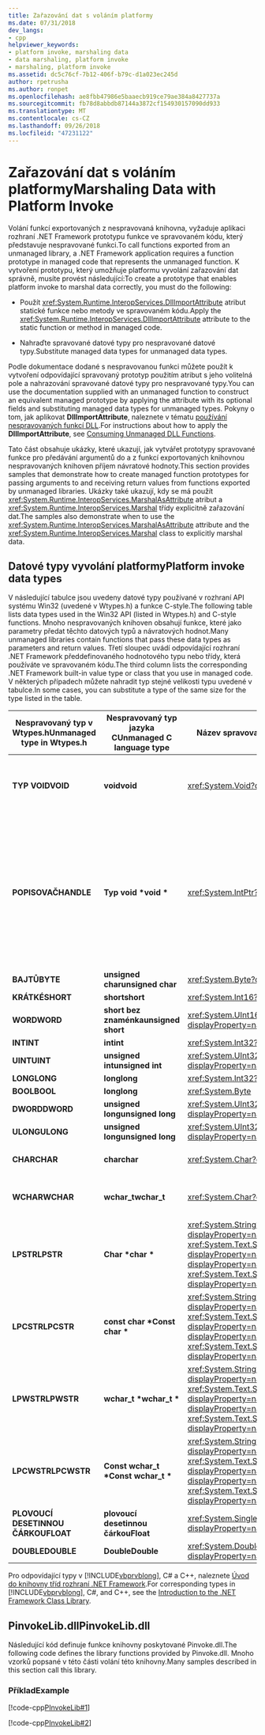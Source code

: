 ```yaml
---
title: Zařazování dat s voláním platformy
ms.date: 07/31/2018
dev_langs:
- cpp
helpviewer_keywords:
- platform invoke, marshaling data
- data marshaling, platform invoke
- marshaling, platform invoke
ms.assetid: dc5c76cf-7b12-406f-b79c-d1a023ec245d
author: rpetrusha
ms.author: ronpet
ms.openlocfilehash: ae8fbb47986e5baaecb919ce79ae384a8427737a
ms.sourcegitcommit: fb78d8abbdb87144a3872cf154930157090dd933
ms.translationtype: MT
ms.contentlocale: cs-CZ
ms.lasthandoff: 09/26/2018
ms.locfileid: "47231122"
---
```

# <a name="marshaling-data-with-platform-invoke"></a><span data-ttu-id="509bc-102">Zařazování dat s voláním platformy</span><span class="sxs-lookup"><span data-stu-id="509bc-102">Marshaling Data with Platform Invoke</span></span>
<span data-ttu-id="509bc-103">Volání funkcí exportovaných z nespravovaná knihovna, vyžaduje aplikaci rozhraní .NET Framework prototypu funkce ve spravovaném kódu, který představuje nespravované funkci.</span><span class="sxs-lookup"><span data-stu-id="509bc-103">To call functions exported from an unmanaged library, a .NET Framework application requires a function prototype in managed code that represents the unmanaged function.</span></span> <span data-ttu-id="509bc-104">K vytvoření prototypu, který umožňuje platformu vyvolání zařazování dat správně, musíte provést následující:</span><span class="sxs-lookup"><span data-stu-id="509bc-104">To create a prototype that enables platform invoke to marshal data correctly, you must do the following:</span></span>  
  
-   <span data-ttu-id="509bc-105">Použít <xref:System.Runtime.InteropServices.DllImportAttribute> atribut statické funkce nebo metody ve spravovaném kódu.</span><span class="sxs-lookup"><span data-stu-id="509bc-105">Apply the <xref:System.Runtime.InteropServices.DllImportAttribute> attribute to the static function or method in managed code.</span></span>  
  
-   <span data-ttu-id="509bc-106">Nahraďte spravované datové typy pro nespravované datové typy.</span><span class="sxs-lookup"><span data-stu-id="509bc-106">Substitute managed data types for unmanaged data types.</span></span>  
  
 <span data-ttu-id="509bc-107">Podle dokumentace dodané s nespravovanou funkci můžete použít k vytvoření odpovídající spravovaný prototyp použitím atribut s jeho volitelná pole a nahrazování spravované datové typy pro nespravované typy.</span><span class="sxs-lookup"><span data-stu-id="509bc-107">You can use the documentation supplied with an unmanaged function to construct an equivalent managed prototype by applying the attribute with its optional fields and substituting managed data types for unmanaged types.</span></span> <span data-ttu-id="509bc-108">Pokyny o tom, jak aplikovat **DllImportAttribute**, naleznete v tématu [používání nespravovaných funkcí DLL](../../../docs/framework/interop/consuming-unmanaged-dll-functions.md).</span><span class="sxs-lookup"><span data-stu-id="509bc-108">For instructions about how to apply the **DllImportAttribute**, see [Consuming Unmanaged DLL Functions](../../../docs/framework/interop/consuming-unmanaged-dll-functions.md).</span></span>  
  
 <span data-ttu-id="509bc-109">Tato část obsahuje ukázky, které ukazují, jak vytvářet prototypy spravované funkce pro předávání argumentů do a z funkcí exportovaných knihovnou nespravovaných knihoven příjem návratové hodnoty.</span><span class="sxs-lookup"><span data-stu-id="509bc-109">This section provides samples that demonstrate how to create managed function prototypes for passing arguments to and receiving return values from functions exported by unmanaged libraries.</span></span> <span data-ttu-id="509bc-110">Ukázky také ukazují, kdy se má použít <xref:System.Runtime.InteropServices.MarshalAsAttribute> atribut a <xref:System.Runtime.InteropServices.Marshal> třídy explicitně zařazování dat.</span><span class="sxs-lookup"><span data-stu-id="509bc-110">The samples also demonstrate when to use the <xref:System.Runtime.InteropServices.MarshalAsAttribute> attribute and the <xref:System.Runtime.InteropServices.Marshal> class to explicitly marshal data.</span></span>  
  
## <a name="platform-invoke-data-types"></a><span data-ttu-id="509bc-111">Datové typy vyvolání platformy</span><span class="sxs-lookup"><span data-stu-id="509bc-111">Platform invoke data types</span></span>  
 <span data-ttu-id="509bc-112">V následující tabulce jsou uvedeny datové typy používané v rozhraní API systému Win32 (uvedené v Wtypes.h) a funkce C-style.</span><span class="sxs-lookup"><span data-stu-id="509bc-112">The following table lists data types used in the Win32 API (listed in Wtypes.h) and C-style functions.</span></span> <span data-ttu-id="509bc-113">Mnoho nespravovaných knihoven obsahují funkce, které jako parametry předat těchto datových typů a návratových hodnot.</span><span class="sxs-lookup"><span data-stu-id="509bc-113">Many unmanaged libraries contain functions that pass these data types as parameters and return values.</span></span> <span data-ttu-id="509bc-114">Třetí sloupec uvádí odpovídající rozhraní .NET Framework předdefinovaného hodnotového typu nebo třídy, která používáte ve spravovaném kódu.</span><span class="sxs-lookup"><span data-stu-id="509bc-114">The third column lists the corresponding .NET Framework built-in value type or class that you use in managed code.</span></span> <span data-ttu-id="509bc-115">V některých případech můžete nahradit typ stejné velikosti typu uvedené v tabulce.</span><span class="sxs-lookup"><span data-stu-id="509bc-115">In some cases, you can substitute a type of the same size for the type listed in the table.</span></span>  
  
|<span data-ttu-id="509bc-116">Nespravovaný typ v Wtypes.h</span><span class="sxs-lookup"><span data-stu-id="509bc-116">Unmanaged type in Wtypes.h</span></span>|<span data-ttu-id="509bc-117">Nespravovaný typ jazyka C</span><span class="sxs-lookup"><span data-stu-id="509bc-117">Unmanaged C language type</span></span>|<span data-ttu-id="509bc-118">Název spravované třídy</span><span class="sxs-lookup"><span data-stu-id="509bc-118">Managed class name</span></span>|<span data-ttu-id="509bc-119">Popis</span><span class="sxs-lookup"><span data-stu-id="509bc-119">Description</span></span>|  
|--------------------------------|-------------------------------|------------------------|-----------------|  
|<span data-ttu-id="509bc-120">**TYP VOID**</span><span class="sxs-lookup"><span data-stu-id="509bc-120">**VOID**</span></span>|<span data-ttu-id="509bc-121">**void**</span><span class="sxs-lookup"><span data-stu-id="509bc-121">**void**</span></span>|<xref:System.Void?displayProperty=nameWithType>|<span data-ttu-id="509bc-122">Použít pro funkci, která nevrací hodnotu.</span><span class="sxs-lookup"><span data-stu-id="509bc-122">Applied to a function that does not return a value.</span></span>|
|<span data-ttu-id="509bc-123">**POPISOVAČ**</span><span class="sxs-lookup"><span data-stu-id="509bc-123">**HANDLE**</span></span>|<span data-ttu-id="509bc-124">**Typ void \***</span><span class="sxs-lookup"><span data-stu-id="509bc-124">**void \***</span></span>|<xref:System.IntPtr?displayProperty=nameWithType>|<span data-ttu-id="509bc-125">32 bitů na 32bitové operační systémy Windows, 64 bitů v operačních systémech Windows 64-bit.</span><span class="sxs-lookup"><span data-stu-id="509bc-125">32 bits on 32-bit Windows operating systems, 64 bits on 64-bit Windows operating systems.</span></span>|  
|<span data-ttu-id="509bc-126">**BAJTŮ**</span><span class="sxs-lookup"><span data-stu-id="509bc-126">**BYTE**</span></span>|<span data-ttu-id="509bc-127">**unsigned char**</span><span class="sxs-lookup"><span data-stu-id="509bc-127">**unsigned char**</span></span>|<xref:System.Byte?displayProperty=nameWithType>|<span data-ttu-id="509bc-128">8 bitů</span><span class="sxs-lookup"><span data-stu-id="509bc-128">8 bits</span></span>|  
|<span data-ttu-id="509bc-129">**KRÁTKÉ**</span><span class="sxs-lookup"><span data-stu-id="509bc-129">**SHORT**</span></span>|<span data-ttu-id="509bc-130">**short**</span><span class="sxs-lookup"><span data-stu-id="509bc-130">**short**</span></span>|<xref:System.Int16?displayProperty=nameWithType>|<span data-ttu-id="509bc-131">16 bitů</span><span class="sxs-lookup"><span data-stu-id="509bc-131">16 bits</span></span>|  
|<span data-ttu-id="509bc-132">**WORD**</span><span class="sxs-lookup"><span data-stu-id="509bc-132">**WORD**</span></span>|<span data-ttu-id="509bc-133">**short bez znaménka**</span><span class="sxs-lookup"><span data-stu-id="509bc-133">**unsigned short**</span></span>|<xref:System.UInt16?displayProperty=nameWithType>|<span data-ttu-id="509bc-134">16 bitů</span><span class="sxs-lookup"><span data-stu-id="509bc-134">16 bits</span></span>|  
|<span data-ttu-id="509bc-135">**INT**</span><span class="sxs-lookup"><span data-stu-id="509bc-135">**INT**</span></span>|<span data-ttu-id="509bc-136">**int**</span><span class="sxs-lookup"><span data-stu-id="509bc-136">**int**</span></span>|<xref:System.Int32?displayProperty=nameWithType>|<span data-ttu-id="509bc-137">32 bitů</span><span class="sxs-lookup"><span data-stu-id="509bc-137">32 bits</span></span>|  
|<span data-ttu-id="509bc-138">**UINT**</span><span class="sxs-lookup"><span data-stu-id="509bc-138">**UINT**</span></span>|<span data-ttu-id="509bc-139">**unsigned int**</span><span class="sxs-lookup"><span data-stu-id="509bc-139">**unsigned int**</span></span>|<xref:System.UInt32?displayProperty=nameWithType>|<span data-ttu-id="509bc-140">32 bitů</span><span class="sxs-lookup"><span data-stu-id="509bc-140">32 bits</span></span>|  
|<span data-ttu-id="509bc-141">**LONG**</span><span class="sxs-lookup"><span data-stu-id="509bc-141">**LONG**</span></span>|<span data-ttu-id="509bc-142">**long**</span><span class="sxs-lookup"><span data-stu-id="509bc-142">**long**</span></span>|<xref:System.Int32?displayProperty=nameWithType>|<span data-ttu-id="509bc-143">32 bitů</span><span class="sxs-lookup"><span data-stu-id="509bc-143">32 bits</span></span>|  
|<span data-ttu-id="509bc-144">**BOOL**</span><span class="sxs-lookup"><span data-stu-id="509bc-144">**BOOL**</span></span>|<span data-ttu-id="509bc-145">**long**</span><span class="sxs-lookup"><span data-stu-id="509bc-145">**long**</span></span>|<xref:System.Byte>|<span data-ttu-id="509bc-146">32 bitů</span><span class="sxs-lookup"><span data-stu-id="509bc-146">32 bits</span></span>|  
|<span data-ttu-id="509bc-147">**DWORD**</span><span class="sxs-lookup"><span data-stu-id="509bc-147">**DWORD**</span></span>|<span data-ttu-id="509bc-148">**unsigned long**</span><span class="sxs-lookup"><span data-stu-id="509bc-148">**unsigned long**</span></span>|<xref:System.UInt32?displayProperty=nameWithType>|<span data-ttu-id="509bc-149">32 bitů</span><span class="sxs-lookup"><span data-stu-id="509bc-149">32 bits</span></span>|  
|<span data-ttu-id="509bc-150">**ULONG**</span><span class="sxs-lookup"><span data-stu-id="509bc-150">**ULONG**</span></span>|<span data-ttu-id="509bc-151">**unsigned long**</span><span class="sxs-lookup"><span data-stu-id="509bc-151">**unsigned long**</span></span>|<xref:System.UInt32?displayProperty=nameWithType>|<span data-ttu-id="509bc-152">32 bitů</span><span class="sxs-lookup"><span data-stu-id="509bc-152">32 bits</span></span>|  
|<span data-ttu-id="509bc-153">**CHAR**</span><span class="sxs-lookup"><span data-stu-id="509bc-153">**CHAR**</span></span>|<span data-ttu-id="509bc-154">**char**</span><span class="sxs-lookup"><span data-stu-id="509bc-154">**char**</span></span>|<xref:System.Char?displayProperty=nameWithType>|<span data-ttu-id="509bc-155">Uspořádání s ANSI.</span><span class="sxs-lookup"><span data-stu-id="509bc-155">Decorate with ANSI.</span></span>|  
|<span data-ttu-id="509bc-156">**WCHAR**</span><span class="sxs-lookup"><span data-stu-id="509bc-156">**WCHAR**</span></span>|<span data-ttu-id="509bc-157">**wchar_t**</span><span class="sxs-lookup"><span data-stu-id="509bc-157">**wchar_t**</span></span>|<xref:System.Char?displayProperty=nameWithType>|<span data-ttu-id="509bc-158">Vyplnění pomocí kódování Unicode.</span><span class="sxs-lookup"><span data-stu-id="509bc-158">Decorate with Unicode.</span></span>|  
|<span data-ttu-id="509bc-159">**LPSTR**</span><span class="sxs-lookup"><span data-stu-id="509bc-159">**LPSTR**</span></span>|<span data-ttu-id="509bc-160">**Char &ast;**</span><span class="sxs-lookup"><span data-stu-id="509bc-160">**char &ast;**</span></span>|<span data-ttu-id="509bc-161"><xref:System.String?displayProperty=nameWithType> Nebo <xref:System.Text.StringBuilder?displayProperty=nameWithType></span><span class="sxs-lookup"><span data-stu-id="509bc-161"><xref:System.String?displayProperty=nameWithType> or <xref:System.Text.StringBuilder?displayProperty=nameWithType></span></span>|<span data-ttu-id="509bc-162">Uspořádání s ANSI.</span><span class="sxs-lookup"><span data-stu-id="509bc-162">Decorate with ANSI.</span></span>|  
|<span data-ttu-id="509bc-163">**LPCSTR**</span><span class="sxs-lookup"><span data-stu-id="509bc-163">**LPCSTR**</span></span>|<span data-ttu-id="509bc-164">**const char &ast;**</span><span class="sxs-lookup"><span data-stu-id="509bc-164">**Const char &ast;**</span></span>|<span data-ttu-id="509bc-165"><xref:System.String?displayProperty=nameWithType> Nebo <xref:System.Text.StringBuilder?displayProperty=nameWithType></span><span class="sxs-lookup"><span data-stu-id="509bc-165"><xref:System.String?displayProperty=nameWithType> or <xref:System.Text.StringBuilder?displayProperty=nameWithType></span></span>|<span data-ttu-id="509bc-166">Uspořádání s ANSI.</span><span class="sxs-lookup"><span data-stu-id="509bc-166">Decorate with ANSI.</span></span>|  
|<span data-ttu-id="509bc-167">**LPWSTR**</span><span class="sxs-lookup"><span data-stu-id="509bc-167">**LPWSTR**</span></span>|<span data-ttu-id="509bc-168">**wchar_t &ast;**</span><span class="sxs-lookup"><span data-stu-id="509bc-168">**wchar_t &ast;**</span></span>|<span data-ttu-id="509bc-169"><xref:System.String?displayProperty=nameWithType> Nebo <xref:System.Text.StringBuilder?displayProperty=nameWithType></span><span class="sxs-lookup"><span data-stu-id="509bc-169"><xref:System.String?displayProperty=nameWithType> or <xref:System.Text.StringBuilder?displayProperty=nameWithType></span></span>|<span data-ttu-id="509bc-170">Vyplnění pomocí kódování Unicode.</span><span class="sxs-lookup"><span data-stu-id="509bc-170">Decorate with Unicode.</span></span>|  
|<span data-ttu-id="509bc-171">**LPCWSTR**</span><span class="sxs-lookup"><span data-stu-id="509bc-171">**LPCWSTR**</span></span>|<span data-ttu-id="509bc-172">**Const wchar_t &ast;**</span><span class="sxs-lookup"><span data-stu-id="509bc-172">**Const wchar_t &ast;**</span></span>|<span data-ttu-id="509bc-173"><xref:System.String?displayProperty=nameWithType> Nebo <xref:System.Text.StringBuilder?displayProperty=nameWithType></span><span class="sxs-lookup"><span data-stu-id="509bc-173"><xref:System.String?displayProperty=nameWithType> or <xref:System.Text.StringBuilder?displayProperty=nameWithType></span></span>|<span data-ttu-id="509bc-174">Vyplnění pomocí kódování Unicode.</span><span class="sxs-lookup"><span data-stu-id="509bc-174">Decorate with Unicode.</span></span>|  
|<span data-ttu-id="509bc-175">**PLOVOUCÍ DESETINNOU ČÁRKOU**</span><span class="sxs-lookup"><span data-stu-id="509bc-175">**FLOAT**</span></span>|<span data-ttu-id="509bc-176">**plovoucí desetinnou čárkou**</span><span class="sxs-lookup"><span data-stu-id="509bc-176">**Float**</span></span>|<xref:System.Single?displayProperty=nameWithType>|<span data-ttu-id="509bc-177">32 bitů</span><span class="sxs-lookup"><span data-stu-id="509bc-177">32 bits</span></span>|  
|<span data-ttu-id="509bc-178">**DOUBLE**</span><span class="sxs-lookup"><span data-stu-id="509bc-178">**DOUBLE**</span></span>|<span data-ttu-id="509bc-179">**Double**</span><span class="sxs-lookup"><span data-stu-id="509bc-179">**Double**</span></span>|<xref:System.Double?displayProperty=nameWithType>|<span data-ttu-id="509bc-180">64 bitů</span><span class="sxs-lookup"><span data-stu-id="509bc-180">64 bits</span></span>|  
  
 <span data-ttu-id="509bc-181">Pro odpovídající typy v [!INCLUDE[vbprvblong](../../../includes/vbprvblong-md.md)], C# a C++, naleznete [Úvod do knihovny tříd rozhraní .NET Framework](../../../docs/standard/class-library-overview.md).</span><span class="sxs-lookup"><span data-stu-id="509bc-181">For corresponding types in [!INCLUDE[vbprvblong](../../../includes/vbprvblong-md.md)], C#, and C++, see the [Introduction to the .NET Framework Class Library](../../../docs/standard/class-library-overview.md).</span></span>  
  
## <a name="pinvokelibdll"></a><span data-ttu-id="509bc-182">PinvokeLib.dll</span><span class="sxs-lookup"><span data-stu-id="509bc-182">PinvokeLib.dll</span></span>  
 <span data-ttu-id="509bc-183">Následující kód definuje funkce knihovny poskytované Pinvoke.dll.</span><span class="sxs-lookup"><span data-stu-id="509bc-183">The following code defines the library functions provided by Pinvoke.dll.</span></span> <span data-ttu-id="509bc-184">Mnoho vzorků popsané v této části volání této knihovny.</span><span class="sxs-lookup"><span data-stu-id="509bc-184">Many samples described in this section call this library.</span></span>  
  
### <a name="example"></a><span data-ttu-id="509bc-185">Příklad</span><span class="sxs-lookup"><span data-stu-id="509bc-185">Example</span></span>  
 [!code-cpp[PInvokeLib#1](../../../samples/snippets/cpp/VS_Snippets_CLR/pinvokelib/cpp/pinvokelib.cpp#1)]  
  
 [!code-cpp[PInvokeLib#2](../../../samples/snippets/cpp/VS_Snippets_CLR/pinvokelib/cpp/pinvokelib.h#2)]
